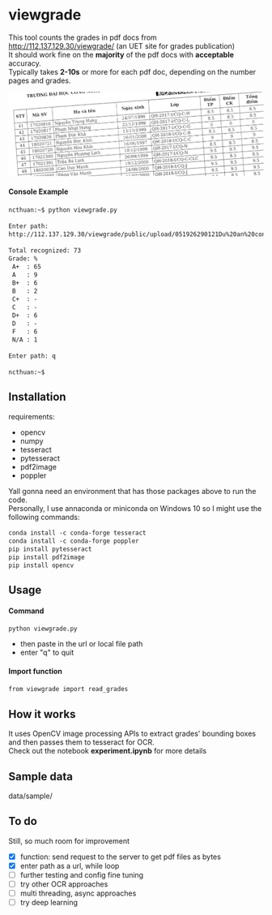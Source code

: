 
# viewgrade
This tool counts the grades in pdf docs from http://112.137.129.30/viewgrade/ (an UET site for grades publication)<br>
It should work fine on the **majority** of the pdf docs with **acceptable** accuracy.<br>
Typically takes **2-10s** or more for each pdf doc, depending on the number pages and grades.

![Sample data](./data/sample/sample.png)

#### Console Example
```console
ncthuan:~$ python viewgrade.py

Enter path: http://112.137.129.30/viewgrade/public/upload/051926290121Du%20an%20cong%20nghe_INT3132%2020_0001.pdf

Total recognized: 73
Grade: %
 A+  : 65
 A   : 9
 B+  : 6
 B   : 2
 C+  : -
 C   : -
 D+  : 6
 D   : -
 F   : 6
 N/A : 1

Enter path: q

ncthuan:~$
```

## Installation
requirements:
* opencv
* numpy
* tesseract
* pytesseract
* pdf2image
* poppler

Yall gonna need an environment that has those packages above to run the code.<br>
Personally, I use annaconda or miniconda on Windows 10 so I might use the following commands:
```
conda install -c conda-forge tesseract
conda install -c conda-forge poppler
pip install pytesseract
pip install pdf2image
pip install opencv
```


## Usage
#### Command
```
python viewgrade.py
```
* then paste in the url or local file path
* enter "q" to quit

#### Import function
```
from viewgrade import read_grades
```


## How it works
It uses OpenCV image processing APIs to extract grades' bounding boxes and then passes them to tesseract for OCR.<br>
Check out the notebook **experiment.ipynb** for more details

## Sample data
data/sample/

## To do
Still, so much room for improvement
* [x] function: send request to the server to get pdf files as bytes
* [x] enter path as a url, while loop
* [ ] further testing and config fine tuning
* [ ] try other OCR approaches
* [ ] multi threading, async approaches
* [ ] try deep learning
